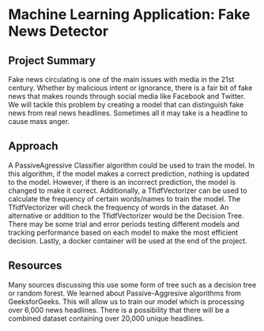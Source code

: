 # Machine Learning Application: Fake News Detector

## Project Summary

Fake news circulating is one of the main issues with media in the 21st century. Whether by malicious intent or ignorance, there is a fair bit of fake news that makes rounds through social media like Facebook and Twitter. We will tackle this problem by creating a model that can distinguish fake news from real news headlines. Sometimes all it may take is a headline to cause mass anger.

## Approach

 A PassiveAgressive Classifier algorithm could be used to train the model. In this algorithm, if the model makes a correct prediction, nothing is updated to the model. However, if there is an incorrect prediction, the model is changed to make it correct. Additionally, a TfidfVectorizer can be used to calculate the frequency of certain words/names to train the model. The TfidfVectorizer will check the frequency of words in the dataset. An alternative or addition to the TfidfVectorizer would be the Decision Tree. There may be some trial and error periods testing different models and tracking performance based on each model to make the most efficient decision. Lastly, a docker container will be used at the end of the project. 

## Resources 

Many sources discussing this use some form of tree such as a decision tree or random forest. We learned about Passive-Aggresive algorithms from GeeksforGeeks. This will allow us to train our model which is processing over 6,000 news headlines. There is a possibility that there will be a combined dataset containing over 20,000 unique headlines.